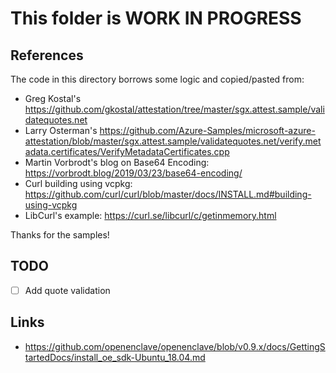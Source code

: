 # This folder is WORK IN PROGRESS

## References 

The code in this directory borrows some logic and copied/pasted from:
* Greg Kostal's https://github.com/gkostal/attestation/tree/master/sgx.attest.sample/validatequotes.net
* Larry Osterman's https://github.com/Azure-Samples/microsoft-azure-attestation/blob/master/sgx.attest.sample/validatequotes.net/verify.metadata.certificates/VerifyMetadataCertificates.cpp
* Martin Vorbrodt's blog on Base64 Encoding: https://vorbrodt.blog/2019/03/23/base64-encoding/
* Curl building using vcpkg: https://github.com/curl/curl/blob/master/docs/INSTALL.md#building-using-vcpkg
* LibCurl's example: https://curl.se/libcurl/c/getinmemory.html

Thanks for the samples!

## TODO
- [ ] Add quote validation

## Links
- https://github.com/openenclave/openenclave/blob/v0.9.x/docs/GettingStartedDocs/install_oe_sdk-Ubuntu_18.04.md
